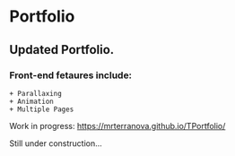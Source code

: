 # Portfolio

## Updated Portfolio. 
### Front-end fetaures include:
    + Parallaxing
    + Animation
    + Multiple Pages

Work in progress:
https://mrterranova.github.io/TPortfolio/

Still under construction...
